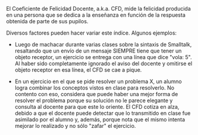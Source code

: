 El Coeficiente de Felicidad Docente, a.k.a. CFD, mide la felicidad producida en una persona que se dedica a la enseñanza en función de la respuesta obtenida de parte de sus pupilos.

Diversos factores pueden hacer variar este índice. Algunos ejemplos:

-   Luego de machacar durante varias clases sobre la sintaxis de Smalltalk, resaltando que un envío de un mensaje SIEMPRE tiene que tener un objeto receptor, un ejercicio se entrega con una línea que dice "vola: 5". Al haber sido completamente ignorado el aviso del docente y omitirse el objeto receptor en esa línea, el CFD se cae a pique.

<!-- -->

-   En un ejercicio en el que se pide resolver un problema X, un alumno logra combinar los conceptos vistos en clase para resolverlo. No contento con eso, considera que puede haber una mejor forma de resolver el problema porque su solución no le parece elegante y consulta al docente para que este lo oriente. El CFD cotiza en alza, debido a que el docente puede detectar que lo transmitido en clase fue asimilado por el alumno y, además, porque nota que el mismo intenta mejorar lo realizado y no sólo "zafar" el ejercicio.

